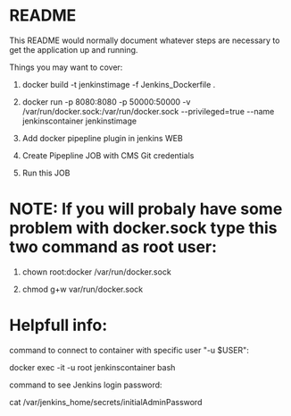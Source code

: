 # README

This README would normally document whatever steps are necessary to get the
application up and running.

Things you may want to cover:
1. docker build -t jenkinstimage -f Jenkins_Dockerfile .

2. docker run -p 8080:8080 -p 50000:50000 -v /var/run/docker.sock:/var/run/docker.sock --privileged=true --name jenkinscontainer jenkinstimage

3. Add docker pipepline plugin in jenkins WEB

4. Create Pipepline JOB with CMS Git credentials

5. Run this JOB

# NOTE: If you will probaly have some problem with docker.sock type this two command as root user:

1. chown root:docker /var/run/docker.sock

2. chmod g+w var/run/docker.sock

# Helpfull info:

command to connect to container with specific user "-u $USER":

docker exec -it -u root jenkinscontainer bash

command to see Jenkins login password:

cat /var/jenkins_home/secrets/initialAdminPassword